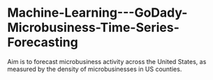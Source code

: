 # Machine-Learning---GoDady-Microbusiness-Time-Series-Forecasting
Aim is to forecast microbusiness activity across the United States, as measured by the density of microbusinesses in US counties.
